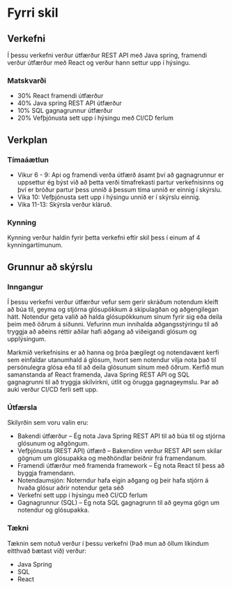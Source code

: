 
# Fyrri skil

## Verkefni

Í þessu verkefni verður útfærður REST API með Java spring, framendi verður útfærður með React og verður hann settur upp í hýsingu.
 
### Matskvarði
- 30% React framendi útfærður
- 40% Java spring REST API útfærður
- 10% SQL gagnagrunnur útfærður
- 20% Vefþjónusta sett upp í hýsingu með CI/CD ferlum

## Verkplan


### Tímaáætlun

- Vikur 6 - 9: Api og framendi verða útfærð ásamt því að gagnagrunnur er uppsettur ég býst við að þetta verði tímafrekasti partur verkefnisinns og því er bróður partur þess unnið á þessum tíma unnið er einnig í skýrslu.
- Vika 10: Vefþjónusta sett upp í hýsingu unnið er í skýrslu einnig. 
- Vika 11-13: Skýrsla verður kláruð.

### Kynning

Kynning verður haldin fyrir þetta verkefni eftir skil þess í einum af 4 kynningartímunum.

## Grunnur að skýrslu

### Inngangur

Í þessu verkefni verður útfærður vefur sem gerir skráðum notendum kleift að búa til, geyma og stjórna glósupökkum á skipulagðan og aðgengilegan hátt. Notendur geta valið að halda glósupökkunum sínum fyrir sig eða deila þeim með öðrum á síðunni. Vefurinn mun innihalda aðgangsstýringu til að tryggja að aðeins réttir aðilar hafi aðgang að viðeigandi glósum og upplýsingum.

Markmið verkefnisins er að hanna og þróa þægilegt og notendavænt kerfi sem einfaldar utanumhald á glósum, hvort sem notendur vilja nota það til persónulegra glósa eða til að deila glósunum sínum með öðrum. Kerfið mun samanstanda af React framenda, Java Spring REST API og SQL gagnagrunni til að tryggja skilvirkni, útlit og örugga gagnageymslu. Þar að auki verður CI/CD ferli sett upp.

### Útfærsla

Skilyrðin sem voru valin eru:

- Bakendi útfærður – Ég nota Java Spring REST API til að búa til og stjórna glósunum og aðgöngum.
- Vefþjónusta (REST API) útfærð – Bakendinn verður REST API sem skilar gögnum um glósupakka og meðhöndlar beiðnir frá framendanum.
- Framendi útfærður með framenda framework – Ég nota React til þess að byggja framendann.
- Notendaumsjón: Noterndur hafa eigin aðgang og þeir hafa stjórn á hvaða glósur aðrir notendur geta séð
- Verkefni sett upp í hýsingu með CI/CD ferlum 
- Gagnagrunnur (SQL) – Ég nota SQL gagnagrunn til að geyma gögn um notendur og glósupakka.
### Tækni

Tæknin sem notuð verður í þessu verkefni (Það mun að öllum líkindum eitthvað bætast við) verður:

- Java Spring
- SQL
- React
